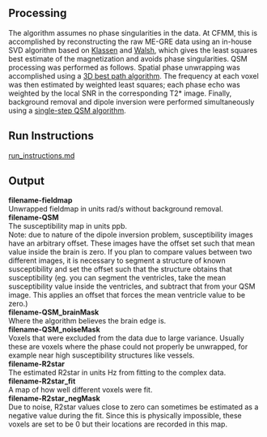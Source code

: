 ## Processing
The algorithm assumes no phase singularities in the data.  At CFMM, this is accomplished by reconstructing the raw ME-GRE data using an in-house SVD algorithm based on [Klassen](https://cds.ismrm.org/protected/13MProceedings/files/3739.PDF) and [Walsh](https://onlinelibrary.wiley.com/doi/full/10.1002/%28SICI%291522-2594%28200005%2943%3A5%3C682%3A%3AAID-MRM10%3E3.0.CO%3B2-G?sid=nlm%3Apubmed), which gives the least squares best estimate of the magnetization and avoids phase singularities. QSM processing was performed as follows. Spatial phase unwrapping was accomplished using a [3D best path algorithm](https://www.osapublishing.org/captcha/?guid=DB7B22B8-A0CC-CCD4-D8F8-1EC63CD1BE61). The frequency at each voxel was then estimated by weighted least squares; each phase echo was weighted by the local SNR in the corresponding T2* image. Finally, background removal and dipole inversion were performed simultaneously using a [single-step QSM algorithm](http://martinos.org/~berkin/Chatnuntawech_2016_NMR_in_Biomed.pdf). 

## Run Instructions
[run_instructions.md](run_instructions.md)

## Output
**filename-fieldmap**  
Unwrapped fieldmap in units rad/s without background removal.  
**filename-QSM**  
The susceptibility map in units ppb.  
Note: due to nature of the dipole inversion problem, susceptibility images have an arbitrary offset.  These images have the offset set such that mean value inside the brain is zero.  If you plan to compare values between two different images, it is necessary to segment a structure of known susceptibility and set the offset such that the structure obtains that susceptibility (eg. you can segment the ventricles, take the mean susceptibility value inside the ventricles, and subtract that from your QSM image. This applies an offset that forces the mean ventricle value to be zero.)  
**filename-QSM_brainMask**  
Where the algorithm believes the brain edge is.  
**filename-QSM_noiseMask**  
Voxels that were excluded from the data due to large variance. Usually these are voxels where the phase could not properly be unwrapped, for example near high susceptibility structures like vessels.  
**filename-R2star**  
The estimated R2star in units Hz from fitting to the complex data.  
**filename-R2star_fit**  
A map of how well different voxels were fit.  
**filename-R2star_negMask**  
Due to noise, R2star values close to zero can sometimes be estimated as a negative value during the fit. Since this is physically impossible, these voxels are set to be 0 but their locations are recorded in this map.  
